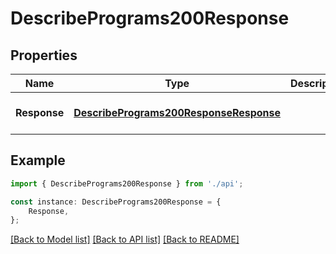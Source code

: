 # DescribePrograms200Response


## Properties

Name | Type | Description | Notes
------------ | ------------- | ------------- | -------------
**Response** | [**DescribePrograms200ResponseResponse**](DescribePrograms200ResponseResponse.md) |  | [optional] [default to undefined]

## Example

```typescript
import { DescribePrograms200Response } from './api';

const instance: DescribePrograms200Response = {
    Response,
};
```

[[Back to Model list]](../README.md#documentation-for-models) [[Back to API list]](../README.md#documentation-for-api-endpoints) [[Back to README]](../README.md)
